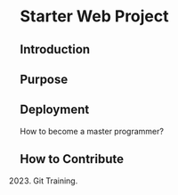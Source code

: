 # Starter Web Project

## Introduction

## Purpose

## Deployment

How to become a master programmer?

## How to Contribute

2023. Git Training.
